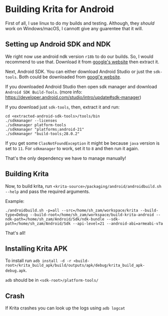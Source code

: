 # Building Krita for Android

First of all, I use linux to do my builds and testing. Although,
they _should_ work on Windows/macOS, I cannott give any guarentee 
that it will.

## Setting up Android SDK and NDK

We right now use android ndk version `r18b` to do our builds. So,
I would recommend to use that. Download it from [google's website](https://developer.android.com/ndk/downloads/older_releases.html)
then extract it.

Next, Android SDK. You can either download Android Studio or just
the `sdk-tools`. Both could be downloaded from [googl'e website](https://developer.android.com/studio).

If you downloaded Android Studio then open sdk manager and download
`Android SDK Build-Tools`.
(more info: https://developer.android.com/studio/intro/update#sdk-manager)

If you download just `sdk-tools`, then, extract it and run:

```shell
cd <extracted-android-sdk-tools>/tools/bin
./sdkmanager --licenses
./sdkmanager platform-tools
./sdkmanager "platforms;android-21"
./sdkmanager "build-tools;28.0.2"
```

If you get some `ClasNotFoundException` it might be because `java`
version is set to `11`. For `sdkmanager` to work, set it to `8` and
then run it again.

That's the only dependency we have to manage manually!

## Building Krita

Now, to build krita, run `<krita-source>/packaging/android/androidbuild.sh --help`
and pass the required arguments.

Example:

```shell
./androidbuild.sh -p=all --src=/home/sh_zam/workspace/krita --build-type=Debug --build-root=/home/sh_zam/workspace/build-krita-android --ndk-path=/home/sh_zam/Android/Sdk/ndk-bundle --sdk-path=/home/sh_zam/Android/Sdk --api-level=21 --android-abi=armeabi-v7a
```

That's all!

## Installing Krita APK

To install run `adb install -d -r <build-root>/krita_build_apk/build/outputs/apk/debug/krita_build_apk-debug.apk`.

`adb` should be in `<sdk-root>/platform-tools/`

## Crash

If Krita crashes you can look up the logs using `adb logcat`
